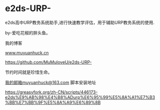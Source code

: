 # e2ds-URP-
e2ds高中URP教务系统助手,进行快速教学评估，用于辅助URP教务系统的使用.

by-爱吃花椒的胖头鱼。

我的博客

www.muyuanhuck.cn

https://github.com/MuMuloveU/e2ds-URP-

节约时间就是珍惜生命。

我的邮箱muyuanhuck@163.com
脚本安装地址

https://greasyfork.org/zh-CN/scripts/446173-e2ds%E9%AB%98%E4%B8%ADurp%E6%95%99%E5%8A%A1%E7%B3%BB%E7%BB%9F%E5%8A%A9%E6%89%8B
